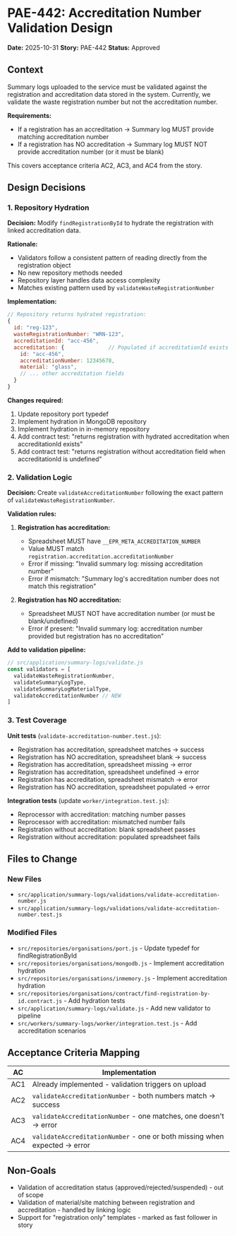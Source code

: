 # PAE-442: Accreditation Number Validation Design

**Date:** 2025-10-31
**Story:** PAE-442
**Status:** Approved

## Context

Summary logs uploaded to the service must be validated against the registration and accreditation data stored in the system. Currently, we validate the waste registration number but not the accreditation number.

**Requirements:**

- If a registration has an accreditation → Summary log MUST provide matching accreditation number
- If a registration has NO accreditation → Summary log MUST NOT provide accreditation number (or it must be blank)

This covers acceptance criteria AC2, AC3, and AC4 from the story.

## Design Decisions

### 1. Repository Hydration

**Decision:** Modify `findRegistrationById` to hydrate the registration with linked accreditation data.

**Rationale:**

- Validators follow a consistent pattern of reading directly from the registration object
- No new repository methods needed
- Repository layer handles data access complexity
- Matches existing pattern used by `validateWasteRegistrationNumber`

**Implementation:**

```javascript
// Repository returns hydrated registration:
{
  id: "reg-123",
  wasteRegistrationNumber: "WRN-123",
  accreditationId: "acc-456",
  accreditation: {              // Populated if accreditationId exists
    id: "acc-456",
    accreditationNumber: 12345678,
    material: "glass",
    // ... other accreditation fields
  }
}
```

**Changes required:**

1. Update repository port typedef
2. Implement hydration in MongoDB repository
3. Implement hydration in in-memory repository
4. Add contract test: "returns registration with hydrated accreditation when accreditationId exists"
5. Add contract test: "returns registration without accreditation field when accreditationId is undefined"

### 2. Validation Logic

**Decision:** Create `validateAccreditationNumber` following the exact pattern of `validateWasteRegistrationNumber`.

**Validation rules:**

1. **Registration has accreditation:**
   - Spreadsheet MUST have `__EPR_META_ACCREDITATION_NUMBER`
   - Value MUST match `registration.accreditation.accreditationNumber`
   - Error if missing: "Invalid summary log: missing accreditation number"
   - Error if mismatch: "Summary log's accreditation number does not match this registration"

2. **Registration has NO accreditation:**
   - Spreadsheet MUST NOT have accreditation number (or must be blank/undefined)
   - Error if present: "Invalid summary log: accreditation number provided but registration has no accreditation"

**Add to validation pipeline:**

```javascript
// src/application/summary-logs/validate.js
const validators = [
  validateWasteRegistrationNumber,
  validateSummaryLogType,
  validateSummaryLogMaterialType,
  validateAccreditationNumber // NEW
]
```

### 3. Test Coverage

**Unit tests** (`validate-accreditation-number.test.js`):

- Registration has accreditation, spreadsheet matches → success
- Registration has NO accreditation, spreadsheet blank → success
- Registration has accreditation, spreadsheet missing → error
- Registration has accreditation, spreadsheet undefined → error
- Registration has accreditation, spreadsheet mismatch → error
- Registration has NO accreditation, spreadsheet populated → error

**Integration tests** (update `worker/integration.test.js`):

- Reprocessor with accreditation: matching number passes
- Reprocessor with accreditation: mismatched number fails
- Registration without accreditation: blank spreadsheet passes
- Registration without accreditation: populated spreadsheet fails

## Files to Change

### New Files

- `src/application/summary-logs/validations/validate-accreditation-number.js`
- `src/application/summary-logs/validations/validate-accreditation-number.test.js`

### Modified Files

- `src/repositories/organisations/port.js` - Update typedef for findRegistrationById
- `src/repositories/organisations/mongodb.js` - Implement accreditation hydration
- `src/repositories/organisations/inmemory.js` - Implement accreditation hydration
- `src/repositories/organisations/contract/find-registration-by-id.contract.js` - Add hydration tests
- `src/application/summary-logs/validate.js` - Add new validator to pipeline
- `src/workers/summary-logs/worker/integration.test.js` - Add accreditation scenarios

## Acceptance Criteria Mapping

| AC  | Implementation                                                            |
| --- | ------------------------------------------------------------------------- |
| AC1 | Already implemented - validation triggers on upload                       |
| AC2 | `validateAccreditationNumber` - both numbers match → success              |
| AC3 | `validateAccreditationNumber` - one matches, one doesn't → error          |
| AC4 | `validateAccreditationNumber` - one or both missing when expected → error |

## Non-Goals

- Validation of accreditation status (approved/rejected/suspended) - out of scope
- Validation of material/site matching between registration and accreditation - handled by linking logic
- Support for "registration only" templates - marked as fast follower in story
